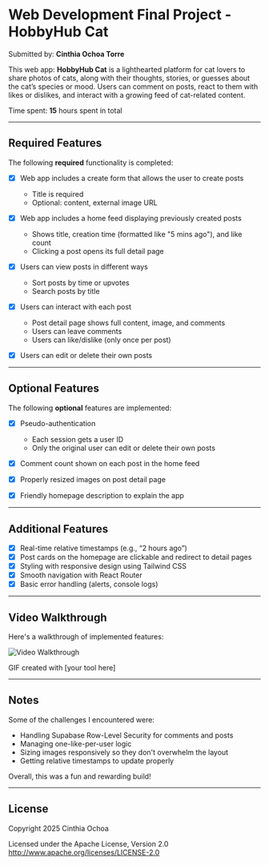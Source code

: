 # Web Development Final Project - HobbyHub Cat

Submitted by: **Cinthia Ochoa Torre**

This web app: **HobbyHub Cat** is a lighthearted platform for cat lovers to share photos of cats, along with their thoughts, stories, or guesses about the cat’s species or mood. Users can comment on posts, react to them with likes or dislikes, and interact with a growing feed of cat-related content.

Time spent: **15** hours spent in total

---

## Required Features

The following **required** functionality is completed:

- [x] Web app includes a create form that allows the user to create posts  
  - Title is required  
  - Optional: content, external image URL

- [x] Web app includes a home feed displaying previously created posts  
  - Shows title, creation time (formatted like "5 mins ago"), and like count  
  - Clicking a post opens its full detail page

- [x] Users can view posts in different ways  
  - Sort posts by time or upvotes  
  - Search posts by title

- [x] Users can interact with each post  
  - Post detail page shows full content, image, and comments  
  - Users can leave comments  
  - Users can like/dislike (only once per post)

- [x] Users can edit or delete their own posts

---

## Optional Features

The following **optional** features are implemented:

- [x] Pseudo-authentication  
  - Each session gets a user ID  
  - Only the original user can edit or delete their own posts

- [x] Comment count shown on each post in the home feed  
- [x] Properly resized images on post detail page  
- [x] Friendly homepage description to explain the app

---

## Additional Features

- [x] Real-time relative timestamps (e.g., “2 hours ago”)  
- [x] Post cards on the homepage are clickable and redirect to detail pages  
- [x] Styling with responsive design using Tailwind CSS  
- [x] Smooth navigation with React Router  
- [x] Basic error handling (alerts, console logs)

---

## Video Walkthrough

Here's a walkthrough of implemented features:

![Video Walkthrough](https://i.imgur.com/rmSEvCt.gif)

GIF created with [your tool here]

---

## Notes

Some of the challenges I encountered were:
- Handling Supabase Row-Level Security for comments and posts
- Managing one-like-per-user logic
- Sizing images responsively so they don't overwhelm the layout
- Getting relative timestamps to update properly

Overall, this was a fun and rewarding build!

---

## License

Copyright 2025 Cinthia Ochoa

Licensed under the Apache License, Version 2.0  
http://www.apache.org/licenses/LICENSE-2.0
